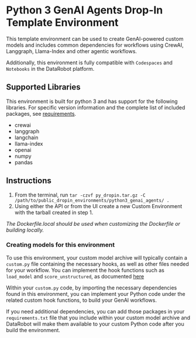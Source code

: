 # Python 3 GenAI Agents Drop-In Template Environment

This template environment can be used to create GenAI-powered custom models and includes common dependencies for 
workflows using CrewAI, Langgraph, Llama-Index and other agentic workflows.

Additionally, this environment is fully compatible with `Codespaces` and `Notebooks` in the DataRobot platform.

## Supported Libraries

This environment is built for python 3 and has support for the following libraries.
For specific version information and the complete list of included packages, see [requirements](requirements.txt).

- crewai
- langgraph
- langchain
- llama-index
- openai
- numpy
- pandas

## Instructions

1. From the terminal, run `tar -czvf py_dropin.tar.gz -C /path/to/public_dropin_environments/python3_genai_agents/ .`
2. Using either the API or from the UI create a new Custom Environment with the tarball created
in step 1.

_The Dockerfile.local should be used when customizing the Dockerfile or building locally._

### Creating models for this environment

To use this environment, your custom model archive will typically contain a `custom.py` file containing the necessary hooks, as well as other files needed for your workflow. You can implement the hook functions such as `load_model` and `score_unstructured`, as documented [here](../../custom_model_runner/README.md)

Within your `custom.py` code, by importing the necessary dependencies found in this environment, you can implement your Python code under the related custom hook functions, to build your GenAI workflows. 

If you need additional dependencies, you can add those packages in your `requirements.txt` file that you include within your custom model archive and DataRobot will make them available to your custom Python code after you build the environment.


